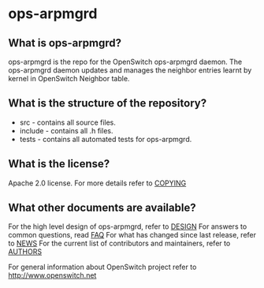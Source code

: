 ops-arpmgrd
===========

What is ops-arpmgrd?
--------------------
ops-arpmgrd is the repo for the OpenSwitch ops-arpmgrd daemon. The ops-arpmgrd daemon updates and manages the neighbor entries learnt by kernel in OpenSwitch Neighbor table.

What is the structure of the repository?
----------------------------------------
* src - contains all source files.
* include - contains all .h files.
* tests - contains all automated tests for ops-arpmgrd.

What is the license?
--------------------
Apache 2.0 license. For more details refer to [COPYING](https://git.openswitch.net/cgit/openswitch/ops-arpmgrd/tree/COPYING)

What other documents are available?
-----------------------------------
For the high level design of ops-arpmgrd, refer to [DESIGN](https://www.openswitch.net/documents/dev/ops-arpmgrd/DESIGN)
For answers to common questions, read [FAQ](https://git.openswitch.net/cgit/openswitch/ops-arpmgrd/tree/FAQ.md)
For what has changed since last release, refer to [NEWS](https://git.openswitch.net/cgit/openswitch/ops-arpmgrd/tree/NEWS)
For the current list of contributors and maintainers, refer to [AUTHORS](https://git.openswitch.net/cgit/openswitch/ops-arpmgrd/tree/AUTHORS.md)

For general information about OpenSwitch project refer to http://www.openswitch.net
